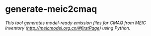 # generate-meic2cmaq
*This tool generates model-ready emission files for CMAQ from MEIC inventory (http://meicmodel.org.cn/#firstPage) using Python.*
